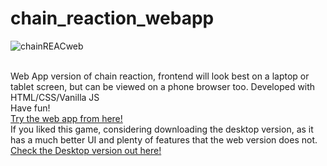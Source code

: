 # chain_reaction_webapp
![chainREACweb](https://user-images.githubusercontent.com/68727041/150777811-3d56fd40-e631-4009-92ec-3d4e339111ac.png)

<br>
Web App version of chain reaction, frontend will look best on a laptop or tablet screen, but can be viewed on a phone browser too.
Developed with HTML/CSS/Vanilla JS<br>
Have fun!
<br>
<a href="https://nikhil-rgb.github.io">Try the web app from here!</a>
<br>
If you liked this game, considering downloading the desktop version, as it has a much better UI and plenty of features that the web version does not.
<a href="https://github.com/nikhil-RGB/chain_reaction_desktop/releases/tag/1.0.0">Check the Desktop version out here!</a>
